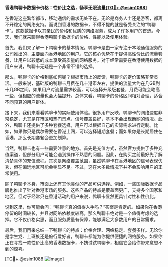 **香港鸭聊卡数据卡价格：性价比之选，畅享无限流量[[TG💪+ @esim1088](https://t.me/s/esim1088)]**

在香港这座繁华都市，移动通信的需求无处不在。无论是商务人士还是游客，都离不开稳定的网络支持。而说到香港的数据卡，不得不提的就是备受关注的“鸭聊卡”。这款数据卡以其亲民的价格和优质的网络服务，成为了许多用户的首选。今天，我们就来聊聊香港鸭聊卡数据卡的价格、性能以及使用体验。

首先，我们来了解一下鸭聊卡的基本情况。鸭聊卡是由一家专注于本地通信服务的公司推出的，主要面向香港地区的用户。它的核心优势在于提供高性价比的流量套餐，让用户以较低的成本享受高质量的网络服务。对于经常需要在香港使用数据的用户来说，鸭聊卡无疑是一个非常不错的选择。

那么，鸭聊卡的价格到底如何呢？根据市场上的反馈，鸭聊卡的定价策略非常灵活。一般来说，基础版的鸭聊卡月费在几十港币左右，提供的流量大约在几GB到十几GB之间。如果用户对流量需求较高，可以选择升级版套餐，月费可能会略高一些，但相应的流量也会大幅提升。总体来看，鸭聊卡的价格区间相对合理，适合不同预算的用户群体。

接下来，我们来看看鸭聊卡的实际使用体验。很多用户反映，鸭聊卡的网络速度非常稳定，尤其是在市区和热门景点，信号覆盖良好，基本不会出现断网的情况。此外，鸭聊卡还提供了多种套餐选择，用户可以根据自己的实际需求进行定制。比如，如果你只是偶尔需要在香港上网，可以选择短期套餐；而如果你是长期居住在香港，那么长期套餐会更加划算。

当然，鸭聊卡也有一些需要注意的地方。首先是充值方式，虽然官方提供了多种充值渠道，但部分用户可能会遇到操作不熟悉的问题。因此，在购买之前最好先了解清楚具体的充值流程。其次是网络覆盖范围，虽然鸭聊卡在香港地区的信号表现优秀，但在偏远地区可能会稍显不足。不过，这在大多数情况下并不会影响用户的正常使用。

除了鸭聊卡本身，市面上还有其他类似的产品可供选择。例如，一些国际数据卡品牌也推出了针对香港市场的服务。这些产品的特点是覆盖面更广，支持多个国家和地区，但对于经常只在香港活动的用户来说，鸭聊卡显然更具针对性和性价比。

说到这里，你可能会问：“鸭聊卡真的值得入手吗？”答案是肯定的。如果你在香港停留的时间较长，并且对网络依赖度较高，那么鸭聊卡绝对是一个值得考虑的选择。它不仅价格实惠，而且服务质量有保障，能够满足大多数用户的日常需求。

最后，我们再来总结一下鸭聊卡的特点：价格合理、网络稳定、套餐多样。无论你是学生党、上班族还是旅行爱好者，鸭聊卡都能为你提供便捷的网络服务。如果你正在寻找一款性价比高的香港数据卡，不妨试试鸭聊卡，相信它会给你带来意想不到的惊喜。

[[TG💪+ @esim1088](https://t.me/s/esim1088) ![Image](https://i.postimg.cc/4NQfJmqS/Snipaste-2025-05-13-00-14-12.png)]